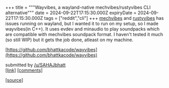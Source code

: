 +++
title = """Wayvibes, a wayland-native mechvibes/rustyvibes CLI alternative"""
date = 2024-09-22T17:15:30.000Z
expiryDate = 2024-09-22T17:15:30.000Z
tags = ["reddit","cli"]
+++
[mechvibes](http://mechvibes.com) and [rustyvibes](https://github.com/KunalBagaria/rustyvibes/issues) has issues running on wayland, but I wanted it to run on my setup, so I made wayvibes(in C++). It uses evdev and minaudio to play soundpacks which are compatible with mechvibes soundpack format. I haven't tested it much (so still WIP) but it gets the job done, atleast on my machine.

[https://github.com/bhattkacode/wayvibes](https://github.com/bhattkacode/wayvibes)

submitted by [/u/SAHAJbhatt](https://www.reddit.com/user/SAHAJbhatt)  
[\[link\]](https://www.reddit.com/r/commandline/comments/1fmyces/wayvibes_a_waylandnative_mechvibesrustyvibes_cli/) [\[comments\]](https://www.reddit.com/r/commandline/comments/1fmyces/wayvibes_a_waylandnative_mechvibesrustyvibes_cli/)

[[source]](https://www.reddit.com/r/commandline/comments/1fmyces/wayvibes_a_waylandnative_mechvibesrustyvibes_cli/)
